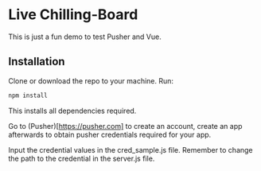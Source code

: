 # Live Chilling-Board

This is just a fun demo to test Pusher and Vue.

## Installation
Clone or download the repo to your machine.
Run:

```js
npm install
```

This installs all dependencies required.

Go to (Pusher)[https://pusher.com] to create an account, create an app afterwards to obtain pusher credentials required for your app.

Input the credential values in the cred_sample.js file. Remember to change the path to the credential in the server.js file.


